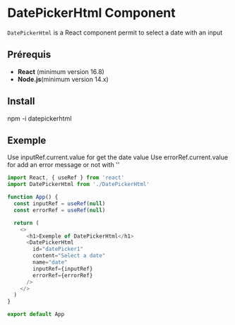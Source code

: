 # DatePickerHtml Component

`DatePickerHtml`  is a React component permit to select a date with an input

## Prérequis

- **React** (minimum version 16.8)
- **Node.js**(minimum version 14.x)

## Install

npm -i datepickerhtml

## Exemple

Use inputRef.current.value for get the date value
Use errorRef.current.value for add an error message or not with ''

```javascript
import React, { useRef } from 'react'
import DatePickerHtml from './DatePickerHtml'

function App() {
  const inputRef = useRef(null)
  const errorRef = useRef(null)

  return (
    <>
      <h1>Exemple of DatePickerHtml</h1>
      <DatePickerHtml
        id="datePicker1"
        content="Select a date"
        name="date"
        inputRef={inputRef}
        errorRef={errorRef}
      />
    </>
  )
}

export default App
